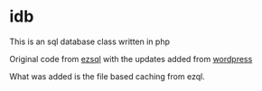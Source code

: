 idb
===

This is an sql database class written in php

Original code from [ezsql](http://php.justinvincent.com)
with the updates added from [wordpress](http://wordpress.org/)

What was added is the file based caching from ezql.